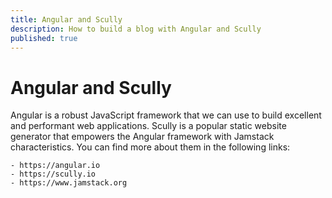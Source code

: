 ```yaml
---
title: Angular and Scully
description: How to build a blog with Angular and Scully
published: true
---
```


# Angular and Scully
Angular is a robust JavaScript framework that we can use to build excellent and performant web applications.
Scully is a popular static website generator that empowers the Angular framework with Jamstack characteristics.
You can find more about them in the following links:

    - https://angular.io
    - https://scully.io
    - https://www.jamstack.org